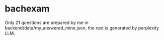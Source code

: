# bachexam

Only 21 questions are prepared by me in backend/data/my_answered_mine.json, the rest is generated by perplexity LLM.
